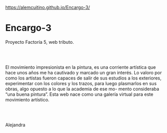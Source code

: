 https://alemcuitino.github.io/Encargo-3/
# Encargo-3

Proyecto Factoría 5, web tributo.

<br>
<br>

El movimiento impresionista en la pintura, es una corriente artística que hace unos años me ha cautivado y marcado un gran interés. Lo valoro por como los artistas fueron capaces de salir de sus estudios a los exteriores, experimentar con los colores y los trazos, para luego plasmarlos en sus obras, algo opuesto a lo que la academia de ese mo- mento consideraba “una buena pintura”.
Esta web nace como una galería virtual para este movimiento artístico.

<br>
<br>

Alejandra
